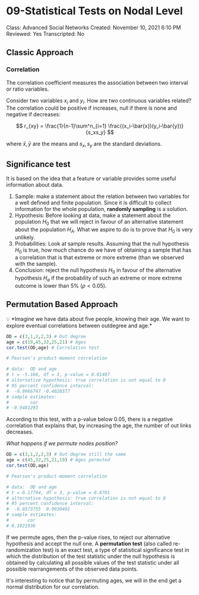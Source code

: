 # 09-Statistical Tests on Nodal Level

Class: Advanced Social Networks
Created: November 10, 2021 6:10 PM
Reviewed: Yes
Transcripted: No

## Classic Approach

### Correlation

The correlation coefficient measures the association between two interval or ratio variables. 

Consider two variables $x_i$ and $y_i$. How are two continuous variables related? The correlation could be positive if increases, null if there is none and negative if decreases:

$$
r_{xy} = \frac{1}{n-1}\sum^n_{i=1} \frac{(x_i-\bar{x})(y_i-\bar{y})}{s_xs_y}
$$

where $\bar{x}, \bar{y}$ are the means and $s_x,s_y$ are the standard deviations. 

## Significance test

It is based on the idea that a feature or variable provides some useful information about data.

1. Sample: make a statement about the relation between two variables for a well defined and finite population. Since it is difficult to collect information for the whole population, **randomly sampling** is a solution.
2. Hypothesis: Before looking at data, make a statement about the population $H_0$ that we will reject in favour of an alternative statement about the population $H_A$. What we aspire to do is to prove that $H_0$ is very unlikely. 
3. Probabilities: Look at sample results. Assuming that the null hypothesis $H_0$ is true, how much chance do we have of obtaining a sample that has a correlation that is that extreme or more extreme (than we observed with the sample).
4. Conclusion: reject the null hypothesis $H_0$ in favour of the alternative hypothesis $H_a$ if the probability of such an extreme or more extreme outcome is lower than 5% ($\rho<0.05$). 

## Permutation Based Approach

<aside>
💡 *Imagine we have data about five people, knowing their age. We want to explore eventual correlations between outdegree and age.*

</aside>

```r
OD = c(3,1,2,2,3) # Out degree
age = c(19,45,32,25,21) # Ages
cor.test(OD,age) # Correlation test

# Pearson's product-moment correlation

# data:  OD and age
# t = -5.166, df = 3, p-value = 0.01407
# alternative hypothesis: true correlation is not equal to 0
# 95 percent confidence interval:
#  -0.9966747 -0.4028377
# sample estimates:
#        cor 
# -0.9481293
```

According to this test, with a p-value below 0.05, there is a negative correlation that explains that, by increasing the age, the number of out links decreases. 

*What happens if we permute nodes position?* 

```r
OD = c(3,1,2,2,3) # Out degree still the same
age = c(45,32,25,21,19) # Ages permuted
cor.test(OD,age)

# Pearson's product-moment correlation

# data:  OD and age
# t = 0.17794, df = 3, p-value = 0.8701
# alternative hypothesis: true correlation is not equal to 0
# 95 percent confidence interval:
#  -0.8573755  0.9030401
# sample estimates:
#       cor 
# 0.1021936
```

If we permute ages, then the p-value rises, to reject our alternative hypothesis and accept the null one.  A **permutation test** (also called re-randomization test) is an exact test, a type of statistical significance test in which the distribution of the test statistic under the null hypothesis is obtained by calculating all possible values of the test statistic under all possible rearrangements of the observed data points.

It's interesting to notice that by permuting ages, we will in the end get a normal distribution for our correlation.